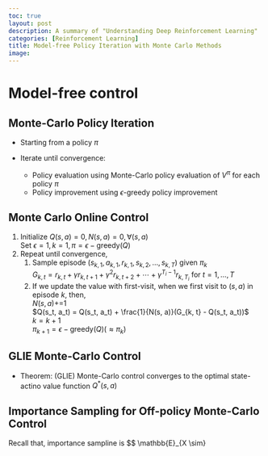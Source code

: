 ```yaml
---
toc: true
layout: post
description: A summary of "Understanding Deep Reinforcement Learning"
categories: [Reinforcement Learning]
title: Model-free Policy Iteration with Monte Carlo Methods
image: 
---
```


# Model-free control

## Monte-Carlo Policy Iteration
- Starting from a policy $\pi$

- Iterate until convergence:
  - Policy evaluation using Monte-Carlo policy evaluation of $V^{\pi}$ for each policy $\pi$
  - Policy improvement using $\epsilon$-greedy policy improvement

## Monte Carlo Online Control

1. Initialize $Q(s, a) = 0, N(s, a) = 0, \forall (s, a)$ \
Set $\epsilon=1, k=1, \pi=\epsilon-\text{greedy}(Q)$
2. Repeat until convergence,
   1. Sample episode ($s_{k, 1}, a_{k, 1}, r_{k,1}, s_{k, 2}, \dots, s_{k, T}$) given $\pi_k$ \
   $G_{k, t} =r_{k, t} + \gamma r_{k, t+1} + \gamma^2 r_{k, t+2} + \cdots + \gamma^{T_i - 1} r_{k, T_i}$ for $t=1, \dots,T$
   2. If we update the value with first-visit, when we first visit to $(s, a)$ in episode $k$, then,\
   $N(s,a) \mathrel{+{=}} 1$\
   $Q(s_t, a_t) = Q(s_t, a_t) + \frac{1}{N(s, a)}(G_{k, t} - Q(s_t, a_t))$ \
   $k = k + 1$ \
   $\pi_{k+1} = \epsilon-\text{greedy}(Q) (\approx \pi_k)$

## GLIE Monte-Carlo Control
- Theorem: (GLIE) Monte-Carlo control converges to the optimal state-actino value function $Q^{*}(s, a)$

## Importance Sampling for Off-policy Monte-Carlo Control
Recall that, importance sampline is
$$ \mathbb{E}_{X \sim}